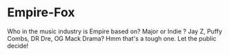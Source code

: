 # Empire-Fox
Who in the music industry is Empire based on? Major or Indie ? Jay Z, Puffy Combs, DR Dre, OG Mack Drama? Hmm that's a tough one. Let the public decide!
